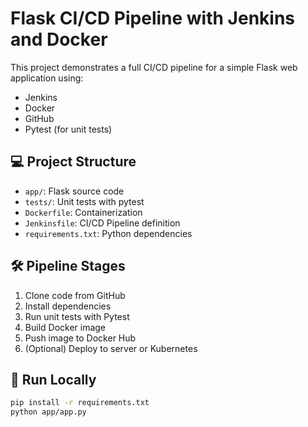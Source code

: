 # Flask CI/CD Pipeline with Jenkins and Docker

This project demonstrates a full CI/CD pipeline for a simple Flask web application using:
- Jenkins
- Docker
- GitHub
- Pytest (for unit tests)

## 💻 Project Structure
- `app/`: Flask source code
- `tests/`: Unit tests with pytest
- `Dockerfile`: Containerization
- `Jenkinsfile`: CI/CD Pipeline definition
- `requirements.txt`: Python dependencies

## 🛠️ Pipeline Stages
1. Clone code from GitHub
2. Install dependencies
3. Run unit tests with Pytest
4. Build Docker image
5. Push image to Docker Hub
6. (Optional) Deploy to server or Kubernetes

## 🧪 Run Locally

```bash
pip install -r requirements.txt
python app/app.py
